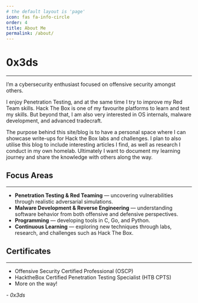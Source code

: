 ```yaml
---
# the default layout is 'page'
icon: fas fa-info-circle
order: 4
title: About Me
permalink: /about/
---
```


# 0x3ds
---
I’m a cybersecurity enthusiast focused on offensive security amongst others.  

I enjoy Penetration Testing, and at the same time I try to improve my Red Team skills.
Hack The Box is one of my favourite platforms to learn and test my skills. 
But beyond that, I am also very interested in OS internals, malware development, and advanced tradecraft.

The purpose behind this site/blog is to have a personal space where I can showcase write-ups for Hack the Box labs and challenges. I plan to also utilise this blog to include interesting articles I find, as well as research I conduct in my own homelab. Ultimately I want to document my learning journey and share the knowledge with others along the way.


## Focus Areas
---
- **Penetration Testing & Red Teaming** — uncovering vulnerabilities through realistic adversarial simulations.  
- **Malware Development & Reverse Engineering** — understanding software behavior from both offensive and defensive perspectives.  
- **Programming** — developing tools in C, Go, and Python.
- **Continuous Learning** — exploring new techniques through labs, research, and challenges such as Hack The Box.


## Certificates
---
- Offensive Security Certified Professional (OSCP)
- HacktheBox Certified Penetration Testing Specialist (HTB CPTS) 
- More on the way!



*- 0x3ds*

